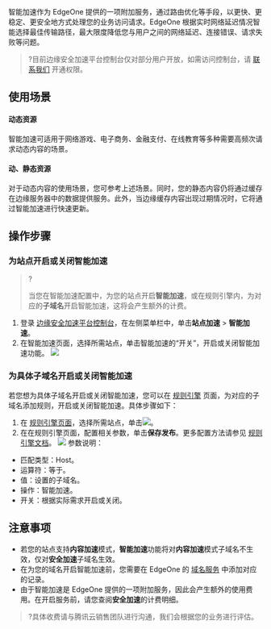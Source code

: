 智能加速作为 EdgeOne 提供的一项附加服务，通过路由优化等手段，以更快、更稳定、更安全地方式处理您的业务访问请求。EdgeOne 根据实时网络延迟情况智能选择最佳传输路径，最大限度降低您与用户之间的网络延迟、连接错误、请求失败等问题。

> ?目前边缘安全加速平台控制台仅对部分用户开放，如需访问控制台，请 [联系我们](https://cloud.tencent.com/online-service) 开通权限。

## 使用场景
#### 动态资源
智能加速可适用于网络游戏、电子商务、金融支付、在线教育等多种需要高频次请求动态内容的场景。

#### 动、静态资源
对于动态内容的使用场景，您可参考上述场景。同时，您的静态内容仍将通过缓存在边缘服务器中的数据提供服务。此外，当边缘缓存内容出现过期情况时，它将通过智能加速进行快速更新。

## 操作步骤
### 为站点开启或关闭智能加速 

> ?
>
> 当您在智能加速配置中，为您的站点开启**智能加速**，或在规则引擎内，为对应的**子域名**开启智能加速，这将会产生额外的计费。
>
1. 登录 [边缘安全加速平台控制台](https://console.cloud.tencent.com/edgeone)，在左侧菜单栏中，单击**站点加速** > **智能加速**。
2. 在智能加速页面，选择所需站点，单击智能加速的“开关”，开启或关闭智能加速功能。
![](https://qcloudimg.tencent-cloud.cn/raw/bb30c3beaf81355c15eb06b5b1ff3cb7.png)

### 为具体子域名开启或关闭智能加速
若您想为具体子域名开启或关闭智能加速，您可以在 [规则引擎](https://console.cloud.tencent.com/edgeone/rules) 页面，为对应的子域名添加规则，开启或关闭智能加速。具体步骤如下：

1. 在 [规则引擎页面](https://console.cloud.tencent.com/edgeone/rules)，选择所需站点，单击![](https://qcloudimg.tencent-cloud.cn/raw/0f0a8aa7913c1c31284b692eadbccd85.png)。
2. 在在规则引擎页面，配置相关参数，单击**保存发布**。更多配置方法请参见 [规则引擎文档](https://cloud.tencent.com/document/product/1552/70901)。
![](https://qcloudimg.tencent-cloud.cn/raw/ce44de89e8b4c158aae985566269ddb4.png)
参数说明：
 - 匹配类型：Host。
 - 运算符：等于。
 - 值：设置的子域名。
 - 操作：智能加速。
 - 开关：根据实际需求开启或关闭。
 
## 注意事项
-  若您的站点支持**内容加速**模式，**智能加速**功能将对**内容加速**模式子域名不生效，仅对**安全加速**子域名生效。
- 在为您的域名开启智能加速前，您需要在 EdgeOne 的 [域名服务](https://cloud.tencent.com/document/product/1552/70825) 中添加对应的记录。
- 由于智能加速是 EdgeOne 提供的一项附加服务，因此会产生额外的使用费用。在开启服务前，请您查阅**安全加速**的计费明细。
> ?具体收费请与腾讯云销售团队进行沟通，我们会根据您的业务进行评估。
